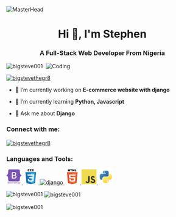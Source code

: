 ![MasterHead](https://camo.githubusercontent.com/48ec00ed4c84e771db4a1db90b56352923a8d644452a32b434d68e97006c9337/68747470733a2f2f63686b736b696c6c732e636f6d2f77702d636f6e74656e742f75706c6f6164732f323032302f30342f504e432d416e696d617465642d42616e6e6572732e676966)
<h1 align="center">Hi 👋, I'm Stephen</h1>
<h3 align="center">A Full-Stack Web Developer From Nigeria</h3>
<img align="right" alt="Coding" width="400" src="https://cdn.dribbble.com/users/1059583/screenshots/4171367/coding-freak.gif"/>

<p align="left"> <img src="https://komarev.com/ghpvc/?username=bigsteve001&label=Profile%20views&color=0e75b6&style=flat" alt="bigsteve001" /> </p>

<p align="left"> <a href="https://twitter.com/bigstevethegr8" target="blank"><img src="https://img.shields.io/twitter/follow/bigstevethegr8?logo=twitter&style=for-the-badge" alt="bigstevethegr8" /></a> </p>

- 🔭 I’m currently working on **E-commerce website with django**

- 🌱 I’m currently learning **Python, Javascript**

- 💬 Ask me about **Django**

<h3 align="left">Connect with me:</h3>
<p align="left">
<a href="https://twitter.com/bigstevethegr8" target="blank"><img align="center" src="https://raw.githubusercontent.com/rahuldkjain/github-profile-readme-generator/master/src/images/icons/Social/twitter.svg" alt="bigstevethegr8" height="30" width="40" /></a>
</p>

<h3 align="left">Languages and Tools:</h3>
<p align="left"> <a href="https://getbootstrap.com" target="_blank" rel="noreferrer"> <img src="https://raw.githubusercontent.com/devicons/devicon/master/icons/bootstrap/bootstrap-plain-wordmark.svg" alt="bootstrap" width="40" height="40"/> </a> <a href="https://www.w3schools.com/css/" target="_blank" rel="noreferrer"> <img src="https://raw.githubusercontent.com/devicons/devicon/master/icons/css3/css3-original-wordmark.svg" alt="css3" width="40" height="40"/> </a> <a href="https://www.djangoproject.com/" target="_blank" rel="noreferrer"> <img src="https://cdn.worldvectorlogo.com/logos/django.svg" alt="django" width="40" height="40"/> </a> <a href="https://www.w3.org/html/" target="_blank" rel="noreferrer"> <img src="https://raw.githubusercontent.com/devicons/devicon/master/icons/html5/html5-original-wordmark.svg" alt="html5" width="40" height="40"/> </a> <a href="https://developer.mozilla.org/en-US/docs/Web/JavaScript" target="_blank" rel="noreferrer"> <img src="https://raw.githubusercontent.com/devicons/devicon/master/icons/javascript/javascript-original.svg" alt="javascript" width="40" height="40"/> </a> <a href="https://www.python.org" target="_blank" rel="noreferrer"> <img src="https://raw.githubusercontent.com/devicons/devicon/master/icons/python/python-original.svg" alt="python" width="40" height="40"/> </a> </p>

<p><img align="left" src="https://github-readme-stats.vercel.app/api/top-langs?username=bigsteve001&show_icons=true&locale=en&layout=compact" alt="bigsteve001" /></p>

<p>&nbsp;<img align="center" src="https://github-readme-stats.vercel.app/api?username=bigsteve001&show_icons=true&locale=en" alt="bigsteve001" /></p>

<p><img align="center" src="https://github-readme-streak-stats.herokuapp.com/?user=bigsteve001&" alt="bigsteve001" /></p>

